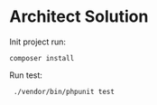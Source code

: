 # Architect Solution

Init project run:
```angular2html
composer install
```

Run test:
```angular2html
 ./vendor/bin/phpunit test
```
